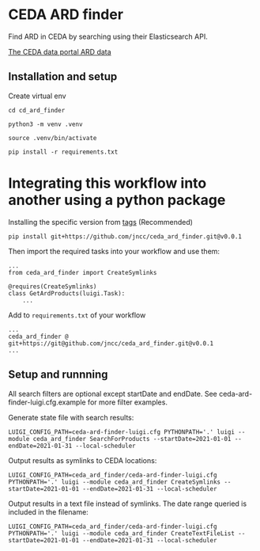 # CEDA ARD finder

Find ARD in CEDA by searching using their Elasticsearch API.

[The CEDA data portal ARD data](https://catalogue.ceda.ac.uk/uuid/bf9568b558204b81803eeebcc7f529ef)

## Installation and setup

Create virtual env


```
cd cd_ard_finder

python3 -m venv .venv

source .venv/bin/activate

pip install -r requirements.txt
```

# Integrating this workflow into another using a python package

Installing the specific version from [tags](https://github.com/jncc/ceda_ard_finder/tags) (Recommended)
```
pip install git+https://github.com/jncc/ceda_ard_finder.git@v0.0.1
```

Then import the required tasks into your workflow and use them:

```
...
from ceda_ard_finder import CreateSymlinks

@requires(CreateSymlinks)
class GetArdProducts(luigi.Task):
    ...
```

Add to `requirements.txt` of your workflow

```
...
ceda_ard_finder @ git+https://git@github.com/jncc/ceda_ard_finder.git@v0.0.1
...
```

## Setup and runnning 

All search filters are optional except startDate and endDate. See ceda-ard-finder-luigi.cfg.example for more filter examples.

Generate state file with search results:

```
LUIGI_CONFIG_PATH=ceda-ard-finder-luigi.cfg PYTHONPATH='.' luigi --module ceda_ard_finder SearchForProducts --startDate=2021-01-01 --endDate=2021-01-31 --local-scheduler
```

Output results as symlinks to CEDA locations:

```
LUIGI_CONFIG_PATH=ceda_ard_finder/ceda-ard-finder-luigi.cfg PYTHONPATH='.' luigi --module ceda_ard_finder CreateSymlinks --startDate=2021-01-01 --endDate=2021-01-31 --local-scheduler
```

Output results in a text file instead of symlinks.  The date range queried is included in the filename:

```
LUIGI_CONFIG_PATH=ceda_ard_finder/ceda-ard-finder-luigi.cfg PYTHONPATH='.' luigi --module ceda_ard_finder CreateTextFileList --startDate=2021-01-01 --endDate=2021-01-31 --local-scheduler
```
